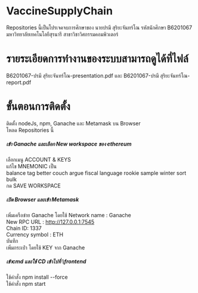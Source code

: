 # VaccineSupplyChain<br />
Repositories นี้เป็นโปรเจคจบการศึกษาของ นายปรมี สุริยะจันทร์โณ รหัสนักศึกษา B6201067 มหาวิทยาลัยเทคโนโลยีสุรนารี สาขาวิชาวิศกรรมคอมพิวเตอร์<br />

# รายระเอียดการทำงานของระบบสามารถดูได้ที่ไฟล์<br />
B6201067-ปรมี สุริยะจันทร์โณ-presentation.pdf และ B6201067-ปรมี สุริยะจันทร์โณ-report.pdf<br />


# ขั้นตอนการติดตั้ง<br />
ติดตั้ง nodeJs, npm, Ganache และ Metamask บน Browser<br />
โหลด Repositories นี้<br />

##### เข้า Ganache และเลือก New workspace ของ ethereum<br />
เลือกเมนู ACCOUNT & KEYS<br />
แก้ไข MNEMONIC เป็น <br />
balance tag better couch argue fiscal language rookie sample winter sort bulk<br />
กด SAVE WORKSPACE<br />

##### เปิด Browser และเข้า Metamask<br />
เพิ่มเครือข่าย Ganache โดยใช้
Network name : Ganache <br />
New RPC URL : http://127.0.0.1:7545 <br />
Chain ID: 1337 <br />
Currency symbol : ETH <br />
บันทึก <br />
เพิ่มกระเป๋า โดยใช้ KEY จาก Ganache<br>



##### เข้าcmd และใช้ CD เข้าไปที่ \frontend<br />
ใช้คำสั่ง npm install --force<br />
ใช้คำสั่ง npm start<br />
